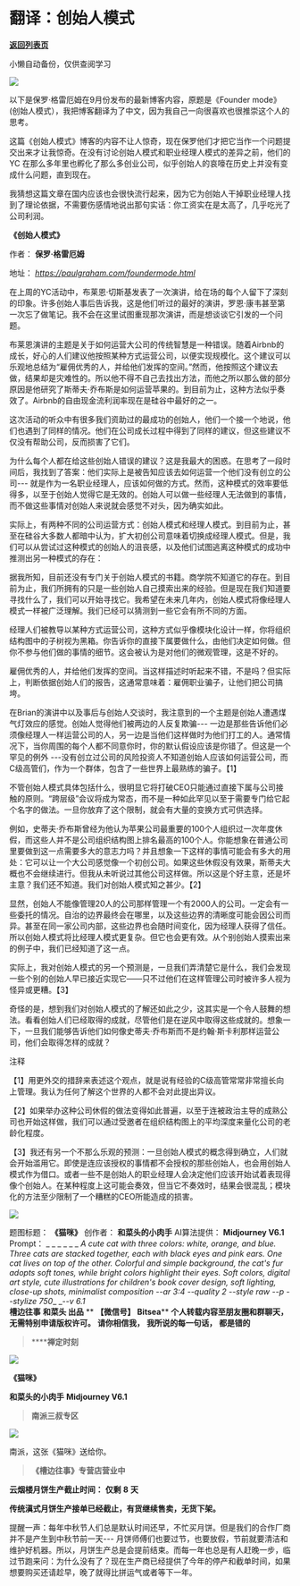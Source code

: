# 翻译：创始人模式

[**返回列表页**](/gzh/槽边往事)

小懒自动备份，仅供查阅学习

![](https://mmbiz.qpic.cn/mmbiz_jpg/Ia6gU9JNtkoaXwoXic91NEWEatI1tpmI8MiclyoBqL53NMudhm4r4Xh5bbiaRUm64biakI4lfQYlXibF459gbphiapZA/640?wx_fmt=jpeg&from;=appmsg)

以下是保罗·格雷厄姆在9月份发布的最新博客内容，原题是《Founder
mode》(创始人模式），我把博客翻译为了中文，因为我自己一向很喜欢也很推崇这个人的思考。

这篇《创始人模式》博客的内容不让人惊奇，现在保罗他们才把它当作一个问题提交出来才让我惊奇。在没有讨论创始人模式和职业经理人模式的差异之前，他们的YC
在那么多年里也孵化了那么多创业公司，似乎创始人的哀嚎在历史上并没有变成什么问题，直到现在。  

我猜想这篇文章在国内应该也会很快流行起来，因为它为创始人干掉职业经理人找到了理论依据，不需要伤感情地说出那句实话：你工资实在是太高了，几乎吃光了公司利润。

 **《创始人模式》**

作者： **保罗·格雷厄姆**

地址： _https://paulgraham.com/foundermode.html_

在上周的YC活动中，布莱恩·切斯基发表了一次演讲，给在场的每个人留下了深刻的印象。许多创始人事后告诉我，这是他们听过的最好的演讲，罗恩·康韦甚至第一次忘了做笔记。我不会在这里试图重现那次演讲，而是想谈谈它引发的一个问题。

布莱恩演讲的主题是关于如何运营大公司的传统智慧是一种错误。随着Airbnb的成长，好心的人们建议他按照某种方式运营公司，以便实现规模化。这个建议可以乐观地总结为“雇佣优秀的人，并给他们发挥的空间。”然而，他按照这个建议去做，结果却是灾难性的。所以他不得不自己去找出方法，而他之所以那么做的部分原因是他研究了斯蒂夫·乔布斯是如何运营苹果的。到目前为止，这种方法似乎奏效了。Airbnb的自由现金流利润率现在是硅谷中最好的之一。

这次活动的听众中有很多我们资助过的最成功的创始人，他们一个接一个地说，他们也遇到了同样的情况。他们在公司成长过程中得到了同样的建议，但这些建议不仅没有帮助公司，反而损害了它们。

为什么每个人都在给这些创始人错误的建议？这是我最大的困惑。在思考了一段时间后，我找到了答案：他们实际上是被告知应该去如何运营一个他们没有创立的公司---
就是作为一名职业经理人，应该如何做的方式。然而，这种模式的效率要低得多，以至于创始人觉得它是无效的。创始人可以做一些经理人无法做到的事情，而不做这些事情对创始人来说就会感觉不对头，因为确实如此。

实际上，有两种不同的公司运营方式：创始人模式和经理人模式。到目前为止，甚至在硅谷大多数人都暗中认为，扩大初创公司意味着切换成经理人模式。但是，我们可以从尝试过这种模式的创始人的沮丧感，以及他们试图逃离这种模式的成功中推测出另一种模式的存在：

据我所知，目前还没有专门关于创始人模式的书籍。商学院不知道它的存在。到目前为止，我们所拥有的只是一些创始人自己摸索出来的经验。但是现在我们知道要寻找什么了，我们可以开始寻找它。我希望在未来几年内，创始人模式将像经理人模式一样被广泛理解。我们已经可以猜测到一些它会有所不同的方面。

经理人们被教导以某种方式运营公司，这种方式似乎像模块化设计一样，你将组织结构图中的子树视为黑箱。你告诉你的直接下属要做什么，由他们决定如何做。但你不参与他们做的事情的细节。这会被认为是对他们的微观管理，这是不好的。

雇佣优秀的人，并给他们发挥的空间。当这样描述时听起来不错，不是吗？但实际上，判断依据创始人们的报告，这通常意味着：雇佣职业骗子，让他们把公司搞垮。

在Brian的演讲中以及事后与创始人交谈时，我注意到的一个主题是创始人遭遇煤气灯效应的感觉。创始人觉得他们被两边的人反复欺骗---
一边是那些告诉他们必须像经理人一样运营公司的人，另一边是当他们这样做时为他们打工的人。通常情况下，当你周围的每个人都不同意你时，你的默认假设应该是你错了。但这是一个罕见的例外
---没有创立过公司的风险投资人不知道创始人应该如何运营公司，而C级高管们，作为一个群体，包含了一些世界上最熟练的骗子。【1】

不管创始人模式具体包括什么，很明显它将打破CEO只能通过直接下属与公司接触的原则。“跨层级”会议将成为常态，而不是一种如此罕见以至于需要专门给它起个名字的做法。一旦你放弃了这个限制，就会有大量的变换方式可供选择。

例如，史蒂夫·乔布斯曾经为他认为苹果公司最重要的100个人组织过一次年度休假，而这些人并不是公司组织结构图上排名最高的100个人。你能想象在普通公司里要做到这一点需要多大的意志力吗？并且想象一下这样的事情可能会有多大的用处：它可以让一个大公司感觉像一个初创公司。如果这些休假没有效果，斯蒂夫大概也不会继续进行。但我从未听说过其他公司这样做。所以这是个好主意，还是坏主意？我们还不知道。我们对创始人模式知之甚少。【2】

显然，创始人不能像管理20人的公司那样管理一个有2000人的公司。一定会有一些委托的情况。自治的边界最终会在哪里，以及这些边界的清晰度可能会因公司而异。甚至在同一家公司内部，这些边界也会随时间变化，因为经理人获得了信任。所以创始人模式将比经理人模式更复杂。但它也会更有效。从个别创始人摸索出来的例子中，我们已经知道了这一点。

实际上，我对创始人模式的另一个预测是，一旦我们弄清楚它是什么，我们会发现一些个别的创始人早已接近实现它——只不过他们在这样管理公司时被许多人视为怪异或更糟。【3】

奇怪的是，想到我们对创始人模式的了解还如此之少，这其实是一个令人鼓舞的想法。看看创始人们已经取得的成就，尽管他们是在逆风中取得这些成就的。想象一下，一旦我们能够告诉他们如何像史蒂夫·乔布斯而不是约翰·斯卡利那样运营公司，他们会取得怎样的成就？

  

  
  

注释

【1】用更外交的措辞来表述这个观点，就是说有经验的C级高管常常非常擅长向上管理。我认为任何了解这个世界的人都不会对此提出异议。

【2】如果举办这种公司休假的做法变得如此普遍，以至于连被政治主导的成熟公司也开始这样做，我们可以通过受邀者在组织结构图上的平均深度来量化公司的老龄化程度。

【3】我还有另一个不那么乐观的预测：一旦创始人模式的概念得到确立，人们就会开始滥用它。即使是连应该授权的事情都不会授权的那些创始人，也会用创始人模式作为借口。或者一些不是创始人的职业经理人会决定他们应该开始试着表现得像个创始人。在某种程度上这可能会奏效，但当它不奏效时，结果会很混乱；模块化的方法至少限制了一个糟糕的CEO所能造成的损害。

![](https://mmbiz.qpic.cn/mmbiz_jpg/Ia6gU9JNtkoaXwoXic91NEWEatI1tpmI8xfByhia37gK60MMOf7lgfZwhDcjQIP7ic94icrD01DlK3IYCSic1A5GO1w/640?wx_fmt=jpeg&from;=appmsg)

  
  
题图标题： **《猫咪》** 创作者： **和菜头的小肉手** AI算法提供： **Midjourney V6.1** Prompt： _ _ _ _ _
_ _A cute cat with three colors: white, orange, and blue. Three cats are
stacked together, each with black eyes and pink ears. One cat lives on top of
the other. Colorful and simple background, the cat's fur adopts soft tones,
while bright colors highlight their eyes. Soft colors, digital art style, cute
illustrations for children's book cover design, soft lighting, close-up shots,
minimalist composition --ar 3:4 --quality 2 --style raw --p --stylize 750__
___-_-v 6.1_  
 **槽边往事** **和菜头 出品** ** **【微信号】** **Bitsea**** **个人转载内容至朋友圈和群聊天，无需特别申请版权许可。**
**请你相信我，** **我所说的每一句话，** **都是错的**

>  ******禅定时刻**

![](https://mmbiz.qpic.cn/mmbiz_jpg/Ia6gU9JNtkoaXwoXic91NEWEatI1tpmI84KlWx43O1XA2NYDB5awwLGiaS8cLJ5svmwPOM2krQ0rgomD8uWJNA3A/640?wx_fmt=jpeg&from;=appmsg)

 **《猫咪》**

 **和菜头的小肉手** **Midjourney V6.1**

>  **南派三叔专区**

![](https://mmbiz.qpic.cn/mmbiz_jpg/Ia6gU9JNtkoaXwoXic91NEWEatI1tpmI8gOaiavyibP7lAYbn4CLvKGKT0UUe9okcUP8kxIxvgESsbBO9dexyUwrQ/640?wx_fmt=jpeg&from;=appmsg)

南派，这张《猫咪》送给你。

>  **《槽边往事》专营店营业中**

 **云烟楼月饼生产截止时间：** **仅剩** **8** **天**  

 **传统滇式月饼生产接单已经截止，有货继续售卖，无货下架。**  

提醒一声：每年中秋节人们总是默认时间还早，不忙买月饼。但是我们的合作厂商并不是产生到中秋节前一天---
月饼师傅们也要过节，也要放假，节前就要清洁和维护好机器。所以，月饼生产总是会提前结束。而每一年也总是有人赶晚一步，临过节跑来问：为什么没有了？现在生产商已经提供了今年的停产和截单时间，如果想要购买还请趁早，晚了就得比拼运气或者等下一年。  

